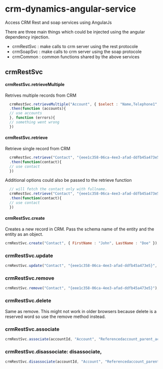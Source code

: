 crm-dynamics-angular-service
============================

Access CRM Rest and soap services using AngularJs

There are three main things which could be injected using the angular dependency injection.
* crmRestSvc : make calls to crm server using the rest protocole
* crmSoapSvc : make calls to crm server using the soap protocole
* crmCommon : common functions shared by the above services

## crmRestSvc
#### crmRestSvc.retrieveMultiple 
Retrives multiple records from CRM 
```javascript
  crmRestSvc.retrieveMultiple("Account", { $select : "Name,Telephone1", $top : 1 })
  .then(function (accounts){
  // use accounts
  }, function (errors){
  // something went wrong
  })
```

#### crmRestSvc.retrieve
Retrieve single record from CRM
```javascript
  crmRestSvc.retrieve("Contact", "{eee1c358-06ca-4ee3-afad-ddfb45a473e5}")
  .then(function(contact){
  // use contact
  })
```

Additional options could also be passed to the retrieve function 

```javascript
  // will fetch the contact only with fullname.
  crmRestSvc.retrieve("Contact", "{eee1c358-06ca-4ee3-afad-ddfb45a473e5}" , { $select : "FullName" })
  .then(function(contact){
  // use contact
  })
```
#### crmRestSvc.create
Creates a new record in CRM. Pass the schema name of the entity and the entity as an object.
```javascript
crmRestSvc.create("Contact", { FirstName : "John", LastName : "Doe" });
```
### crmRestSvc.update
```javascript
crmRestSvc.update("Contact", "{eee1c358-06ca-4ee3-afad-ddfb45a473e5}", { FirstName : "John", LastName : "Doe" });
```
### crmRestSvc.remove
```javascript
crmRestSvc.remove("Contact", "{eee1c358-06ca-4ee3-afad-ddfb45a473e5}");
```
### crmRestSvc.delete
Same as remove. This might not work in older browsers because delete is a reserved word so use the remove method instead.

### crmRestSvc.associate
```javascript
crmRestSvc.associate(accountId,	"Account", "Referencedaccount_parent_account", childId, "Account");
```

### crmRestSvc.disassociate: disassociate,
```javascript
crmRestSvc.disassociate(accountId, "Account", "Referencedaccount_parent_account", childId);
```






